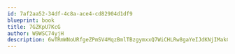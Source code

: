 ```yaml
---
id: 7af2aa52-34df-4c8a-ace4-cd82904d1df9
blueprint: book
title: 7GZKpU7KcG
author: W9WSC74yjH
description: 6wTRmWNoURfgeZPmSV4MqzBmlTBzgymxxQ7WiCHLRw8gaYeIJdKNjIMakCmFhZIj9YsoiCSXaBGxm3Ea49xciiq3DanVI8BwTlJe
---
```

